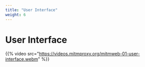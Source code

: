 ```yaml
---
title: "User Interface"
weight: 6
---
```


# User Interface

{{% video src="https://videos.mitmproxy.org/mitmweb-01-user-interface.webm" %}}
<!--
{{% video src="https://videos.mitmproxy.org/mitmweb-02-intercepting-traffic.webm" %}}
{{% video src="https://videos.mitmproxy.org/mitmweb-03-analysing-flows.webm" %}}
{{% video src="https://videos.mitmproxy.org/mitmweb-04-modifying-requests.webm" %}}
{{% video src="https://videos.mitmproxy.org/mitmweb-05-replaying-flows.webm" %}}
-->
